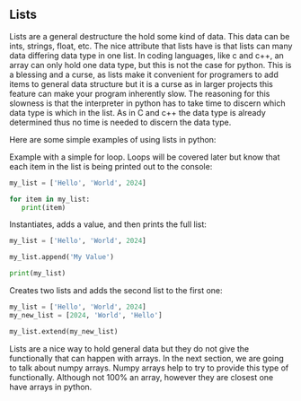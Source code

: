 ## Lists

Lists are a general destructure the hold some kind of data. This data can be ints, strings, float, etc. The nice attribute that lists have is that lists can many data differing data type in one list. In coding languages, like c and c++, an array can only hold one data type, but this is not the case for python. This is a blessing and a curse, as lists make it convenient for programers to add items to general data structure but it is a curse as in larger projects this feature can make your program inherently slow. The reasoning for this slowness is that the interpreter in python has to take time to discern which data type is which in the list. As in C and c++ the data type is already determined thus no time is needed to discern the data type.

Here are some simple examples of using lists in python:

Example with a simple for loop. Loops will be covered later but know that each item in the list is being printed out to the console:

```python
my_list = ['Hello', 'World', 2024]

for item in my_list:
   print(item)
```

Instantiates, adds a value, and then prints the full list:

```python
my_list = ['Hello', 'World', 2024]

my_list.append('My Value')

print(my_list)
```

Creates two lists and adds the second list to the first one:

```python
my_list = ['Hello', 'World', 2024]
my_new_list = [2024, 'World', 'Hello']

my_list.extend(my_new_list)
```

Lists are a nice way to hold general data but they do not give the functionally that can happen with arrays. In the next section, we are going to talk about numpy arrays. Numpy arrays help to try to provide this type of functionally. Although not 100% an array, however they are closest one have arrays in python.